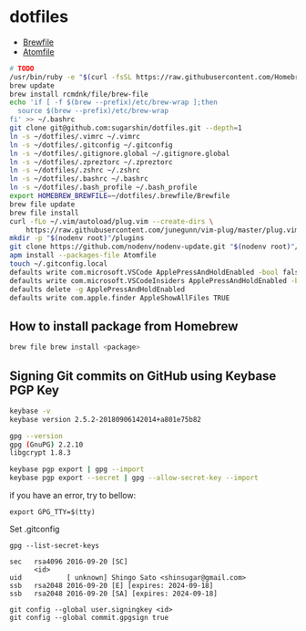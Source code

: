 # dotfiles

* [Brewfile](https://github.com/sugarshin/initial-setting-mac/blob/master/.brewfile/Brewfile)
* [Atomfile](https://github.com/sugarshin/initial-setting-mac/blob/master/Atomfile)

```sh
# TODO
/usr/bin/ruby -e "$(curl -fsSL https://raw.githubusercontent.com/Homebrew/install/master/install)"
brew update
brew install rcmdnk/file/brew-file
echo 'if [ -f $(brew --prefix)/etc/brew-wrap ];then
  source $(brew --prefix)/etc/brew-wrap
fi' >> ~/.bashrc
git clone git@github.com:sugarshin/dotfiles.git --depth=1
ln -s ~/dotfiles/.vimrc ~/.vimrc
ln -s ~/dotfiles/.gitconfig ~/.gitconfig
ln -s ~/dotfiles/.gitignore.global ~/.gitignore.global
ln -s ~/dotfiles/.zpreztorc ~/.zpreztorc
ln -s ~/dotfiles/.zshrc ~/.zshrc
ln -s ~/dotfiles/.bashrc ~/.bashrc
ln -s ~/dotfiles/.bash_profile ~/.bash_profile
export HOMEBREW_BREWFILE=~/dotfiles/.brewfile/Brewfile
brew file update
brew file install
curl -fLo ~/.vim/autoload/plug.vim --create-dirs \
    https://raw.githubusercontent.com/junegunn/vim-plug/master/plug.vim
mkdir -p "$(nodenv root)"/plugins
git clone https://github.com/nodenv/nodenv-update.git "$(nodenv root)"/plugins/nodenv-update
apm install --packages-file Atomfile
touch ~/.gitconfig.local
defaults write com.microsoft.VSCode ApplePressAndHoldEnabled -bool false         # For VS Code
defaults write com.microsoft.VSCodeInsiders ApplePressAndHoldEnabled -bool false # For VS Code Insider
defaults delete -g ApplePressAndHoldEnabled
defaults write com.apple.finder AppleShowAllFiles TRUE
```

## How to install package from Homebrew

```sh
brew file brew install <package>
```

## Signing Git commits on GitHub using Keybase PGP Key

```sh
keybase -v
keybase version 2.5.2-20180906142014+a801e75b82

gpg --version
gpg (GnuPG) 2.2.10
libgcrypt 1.8.3

keybase pgp export | gpg --import
keybase pgp export --secret | gpg --allow-secret-key --import
```

if you have an error, try to bellow:

```
export GPG_TTY=$(tty)
```

Set .gitconfig

```
gpg --list-secret-keys

sec   rsa4096 2016-09-20 [SC]
      <id>
uid           [ unknown] Shingo Sato <shinsugar@gmail.com>
ssb   rsa2048 2016-09-20 [E] [expires: 2024-09-18]
ssb   rsa2048 2016-09-20 [SA] [expires: 2024-09-18]

git config --global user.signingkey <id>
git config --global commit.gpgsign true
```
